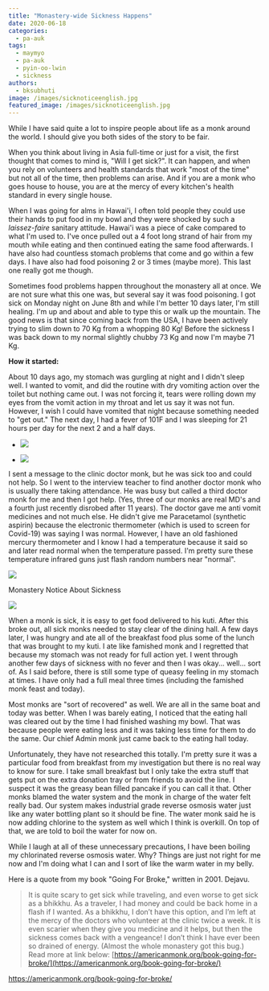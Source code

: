 ```yaml
---
title: "Monastery-wide Sickness Happens"
date: 2020-06-18
categories: 
  - pa-auk
tags: 
  - maymyo
  - pa-auk
  - pyin-oo-lwin
  - sickness
authors: 
  - bksubhuti
image: /images/sicknoticeenglish.jpg
featured_image: /images/sicknoticeenglish.jpg
---
```


While I have said quite a lot to inspire people about life as a monk around the world. I should give you both sides of the story to be fair.

When you think about living in Asia full-time or just for a visit, the first thought that comes to mind is, "Will I get sick?". It can happen, and when you rely on volunteers and health standards that work "most of the time" but not all of the time, then problems can arise. And if you are a monk who goes house to house, you are at the mercy of every kitchen's health standard in every single house.

When I was going for alms in Hawai'i, I often told people they could use their hands to put food in my bowl and they were shocked by such a _laissez-faire_ sanitary attitude. Hawai'i was a piece of cake compared to what I'm used to. I've once pulled out a 4 foot long strand of hair from my mouth while eating and then continued eating the same food afterwards. I have also had countless stomach problems that come and go within a few days. I have also had food poisoning 2 or 3 times (maybe more). This last one really got me though.

Sometimes food problems happen throughout the monastery all at once. We are not sure what this one was, but several say it was food poisoning. I got sick on Monday night on June 8th and while I'm better 10 days later, I'm still healing. I'm up and about and able to type this or walk up the mountain. The good news is that since coming back from the USA, I have been actively trying to slim down to 70 Kg from a whopping 80 Kg! Before the sickness I was back down to my normal slightly chubby 73 Kg and now I'm maybe 71 Kg.

**How it started:**

About 10 days ago, my stomach was gurgling at night and I didn't sleep well. I wanted to vomit, and did the routine with dry vomiting action over the toilet but nothing came out. I was not forcing it, tears were rolling down my eyes from the vomit action in my throat and let us say it was not fun. However, I wish I could have vomited that night because something needed to "get out." The next day, I had a fever of 101F and I was sleeping for 21 hours per day for the next 2 and a half days.

- ![](/images/temp1-rotated.jpg)
    
- ![](/images/temp2-rotated.jpg)
    

I sent a message to the clinic doctor monk, but he was sick too and could not help. So I went to the interview teacher to find another doctor monk who is usually there taking attendance. He was busy but called a third doctor monk for me and then I got help. (Yes, three of our monks are real MD's and a fourth just recently disrobed after 11 years). The doctor gave me anti vomit medicines and not much else. He didn't give me Paracetamol (synthetic aspirin) because the electronic thermometer (which is used to screen for Covid-19) was saying I was normal. However, I have an old fashioned mercury thermometer and I know I had a temperature because it said so and later read normal when the temperature passed. I'm pretty sure these temperature infrared guns just flash random numbers near "normal".

![](/images/sicknoticeenglish-768x1024.jpg)

Monastery Notice About Sickness

![](/images/sicknoticeburmese-768x1024.jpg)

When a monk is sick, it is easy to get food delivered to his kuti. After this broke out, all sick monks needed to stay clear of the dining hall. A few days later, I was hungry and ate all of the breakfast food plus some of the lunch that was brought to my kuti. I ate like famished monk and I regretted that because my stomach was not ready for full action yet. I went through another few days of sickness with no fever and then I was okay... well... sort of. As I said before, there is still some type of queasy feeling in my stomach at times. I have only had a full meal three times (including the famished monk feast and today).

Most monks are "sort of recovered" as well. We are all in the same boat and today was better. When I was barely eating, I noticed that the eating hall was cleared out by the time I had finished washing my bowl. That was because people were eating less and it was taking less time for them to do the same. Our chief Admin monk just came back to the eating hall today.

Unfortunately, they have not researched this totally. I'm pretty sure it was a particular food from breakfast from my investigation but there is no real way to know for sure. I take small breakfast but I only take the extra stuff that gets put on the extra donation tray or from friends to avoid the line. I suspect it was the greasy bean filled pancake if you can call it that. Other monks blamed the water system and the monk in charge of the water felt really bad. Our system makes industrial grade reverse osmosis water just like any water bottling plant so it should be fine. The water monk said he is now adding chlorine to the system as well which I think is overkill. On top of that, we are told to boil the water for now on.

While I laugh at all of these unnecessary precautions, I have been boiling my chlorinated reverse osmosis water. Why? Things are just not right for me now and I'm doing what I can and I sort of like the warm water in my belly.

Here is a quote from my book "Going For Broke," written in 2001. Dejavu.

> It is quite scary to get sick while traveling, and even worse to get sick as a bhikkhu. As a traveler, I had money and could be back home in a flash if I wanted. As a bhikkhu, I don’t have this option, and I’m left at the mercy of the doctors who volunteer at the clinic twice a week. It is even scarier when they give you medicine and it helps, but then the sickness comes back with a vengeance! I don’t think I have ever been so drained of energy. (Almost the whole monastery got this bug.) Read more at link below: [https://americanmonk.org/book-going-for-broke/](https://americanmonk.org/book-going-for-broke/)  

https://americanmonk.org/book-going-for-broke/